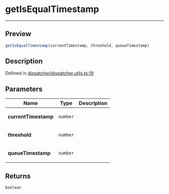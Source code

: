 
      
# getIsEqualTimestamp

<div class="api-docs__separator" data-reactroot="">

---

</div><div class="api-docs__section">

## Preview

</div><div class="api-docs__preview fn">

```ts
getIsEqualTimestamp(currentTimestamp, threshold, queueTimestamp)
```

</div><div class="api-docs__section">

## Description

</div><div class="api-docs__description"><span class="api-docs__do-not-parse">



</span></div><div class="api-docs__definition">

Defined in [dispatcher/dispatcher.utils.ts:19](https://github.com/BetterTyped/hyper-fetch/blob/1a97772c/packages/core/src/dispatcher/dispatcher.utils.ts#L19)

</div><div class="api-docs__section">

## Parameters

</div><div class="api-docs__parameters"><table><thead><tr><th>Name</th><th>Type</th><th>Description</th></tr></thead><tbody><tr param-data="currentTimestamp"><td>

**currentTimestamp**

</td><td>

`number`

</td><td>



</td></tr><tr param-data="threshold"><td>

**threshold**

</td><td>

`number`

</td><td>



</td></tr><tr param-data="queueTimestamp"><td>

**queueTimestamp**

</td><td>

`number`

</td><td>



</td></tr></tbody></table></div><div class="api-docs__section">

## Returns

</div><div class="api-docs__returns">

```ts
boolean
```

</div>